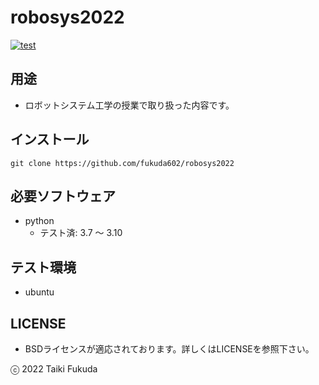# robosys2022

[![test](https://github.com/fukuda602/robosys2022/actions/workflows/test.yml/badge.svg)](https://github.com/fukuda602/robosys2022/actions/workflows/test.yml)

## 用途
* ロボットシステム工学の授業で取り扱った内容です。

## インストール
```
git clone https://github.com/fukuda602/robosys2022
```
## 必要ソフトウェア
* python
  * テスト済: 3.7 ～ 3.10

## テスト環境
* ubuntu

## LICENSE
* BSDライセンスが適応されております。詳しくはLICENSEを参照下さい。

ⓒ 2022 Taiki Fukuda
